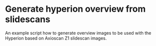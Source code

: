 Generate hyperion overview from slidescans
======

An example script how to generate overview images to be used with the Hyperion based on 
Axioscan Z1 slidescan images.
